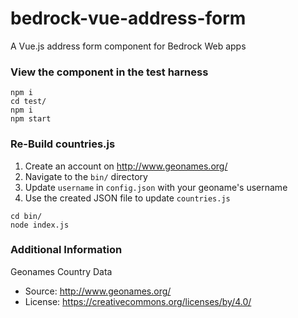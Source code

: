 # bedrock-vue-address-form

A Vue.js address form component for Bedrock Web apps

### View the component in the test harness
```
npm i
cd test/
npm i
npm start
```

### Re-Build countries.js

1. Create an account on http://www.geonames.org/
2. Navigate to the `bin/` directory
3. Update `username` in `config.json` with your geoname's username
4. Use the created JSON file to update `countries.js`
```
cd bin/
node index.js
```

### Additional Information

Geonames Country Data
* Source: http://www.geonames.org/
* License: https://creativecommons.org/licenses/by/4.0/
